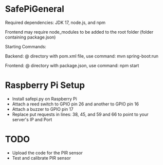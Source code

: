 # SafePiGeneral

Required dependencies: JDK 17, node.js, and npm

Frontend may require node_modules to be added to the root folder (folder containing package.json)

Starting Commands:

Backend:
@ directory with pom.xml file, use command: mvn spring-boot:run

Frontend:
@ directory with package.json, use command: npm start

# Raspberry Pi Setup

- Install safepi.py on Raspberry Pi
- Attach a reed switch to GPIO pin 26 and another to GPIO pin 16
- Attach a buzzer to GPIO pin 17
- Replace put requests in lines: 38, 45, and 59 and 66 to point to your server's IP and Port

# TODO
- Upload the code for the PIR sensor
- Test and calibrate PIR sensor

